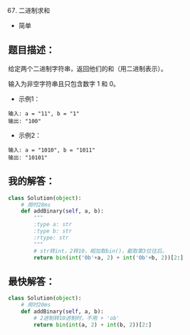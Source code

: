 67. 二进制求和

- 简单

## 题目描述：
给定两个二进制字符串，返回他们的和（用二进制表示）。

输入为非空字符串且只包含数字 1 和 0。

- 示例1：
```
输入: a = "11", b = "1"
输出: "100"
```

- 示例2：
```
输入: a = "1010", b = "1011"
输出: "10101"
```

## 我的解答：
``` python
class Solution(object):
    # 用时28ms
    def addBinary(self, a, b):
        """
        :type a: str
        :type b: str
        :rtype: str
        """
        # str转int，2转10，相加取bin()，截取第3位往后。
        return bin(int('0b'+a, 2) + int('0b'+b, 2))[2:]
```

## 最快解答：
``` python
class Solution(object):
    # 用时20ms
    def addBinary(self, a, b):
        # 2进制转10进制时，不用 + 'ob'
        return bin(int(a, 2) + int(b, 2))[2:]
```
